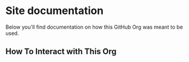 # Site documentation

Below you'll find documentation on how this GitHub Org was meant to be used. 

## How To Interact with This Org
